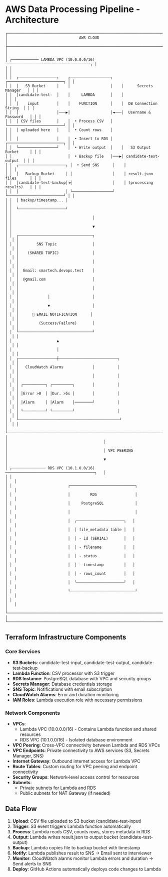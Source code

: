# AWS Data Processing Pipeline - Architecture

```
┌─────────────────────────────────────────────────────────────────────────────────┐
│                                AWS CLOUD                                        │
├─────────────────────────────────────────────────────────────────────────────────┤
│                                                                                 │
│ ┌──────────── LAMBDA VPC (10.0.0.0/16) ──────────────────────────────────────┐ │
│ │                                                                              │ │
│ │  ┌─────────────────┐    ┌──────────────────┐    ┌─────────────────────────┐ │ │
│ │  │   S3 Bucket     │    │                  │    │      Secrets Manager   │ │ │
│ │  │candidate-test-  │    │     LAMBDA       │    │                         │ │ │
│ │  │    input        │    │    FUNCTION      │    │  DB Connection String  │ │ │
│ │  │                 │───▶│                  │◄───│  Username & Password   │ │ │
│ │  │ CSV files       │    │  • Process CSV   │    └─────────────────────────┘ │ │
│ │  │ uploaded here   │    │  • Count rows    │                                │ │
│ │  │                 │    │  • Insert to RDS │    ┌─────────────────────────┐ │ │
│ │  └─────────────────┘    │  • Write output  │    │   S3 Output Bucket     │ │ │
│ │                         │  • Backup file   │───▶│ candidate-test-output  │ │ │
│ │  ┌─────────────────────┐ │  • Send SNS      │    │                        │ │ │
│ │  │   Backup Bucket     │ │                  │    │ result.json files      │ │ │
│ │  │candidate-test-backup│◄┤                  │    │ (processing results)   │ │ │
│ │  │                     │ └──────────────────┘    └─────────────────────────┘ │ │
│ │  │ backup/timestamp... │                                                    │ │
│ │  └─────────────────────┘                                                    │ │
│ │                                    │                                        │ │
│ │                                    ▼                                        │ │
│ │  ┌─────────────────────────────────┐                                     │  │ │
│ │  │        SNS Topic                │                                     │  │ │
│ │  │    (SHARED TOPIC)               │                                     │  │ │
│ │  │                                 │                                     │  │ │
│ │  │  Email: smartech.devops.test    │                                     │  │ │
│ │  │  @gmail.com                     │                                     │  │ │
│ │  │                                 │                                     │  │ │
│ │  │             │                   │                                     │  │ │
│ │  │             ▼                   │                                     │  │ │
│ │  │      📧 EMAIL NOTIFICATION      │                                     │  │ │
│ │  │         (Success/Failure)       │                                     │  │ │
│ │  └─────────────────────────────────┘                                     │  │ │
│ │                    ▲                                                      │  │ │
│ │                    │                                                      │  │ │
│ │  ┌─────────────────┼──────────────────────────┐                          │  │ │
│ │  │   CloudWatch Alarms             │          │                          │  │ │
│ │  │                                 │          │                          │  │ │
│ │  │ ┌──────────┐ ┌─────────┐        │          │                          │  │ │
│ │  │ │Error >0  │ │Dur. >5s │        │          │                          │  │ │
│ │  │ │Alarm     │ │Alarm    │────────┘          │                          │  │ │
│ │  │ └──────────┘ └─────────┘                   │                          │  │ │
│ │  └─────────────────────────────────────────────┘                          │  │ │
│ └──────────────────────────────────────────────────────────────────────────────────┘ │
│                                           │                                          │
│                                           │ VPC PEERING                              │
│                                           ▼                                          │
│ ┌─────────────── RDS VPC (10.1.0.0/16) ────────────────────────────────────────┐   │
│ │                                                                               │   │
│ │                         ┌─────────────────────────────┐                      │   │
│ │                         │         RDS                 │                      │   │
│ │                         │     PostgreSQL              │                      │   │
│ │                         │                             │                      │   │
│ │                         │  ┌─────────────────────┐   │                      │   │
│ │                         │  │ file_metadata table │   │                      │   │
│ │                         │  │ - id (SERIAL)       │   │                      │   │
│ │                         │  │ - filename          │   │                      │   │
│ │                         │  │ - status            │   │                      │   │
│ │                         │  │ - timestamp         │   │                      │   │
│ │                         │  │ - rows_count        │   │                      │   │
│ │                         │  └─────────────────────┘   │                      │   │
│ │                         └─────────────────────────────┘                      │   │
│ │                                                                               │   │
│ └───────────────────────────────────────────────────────────────────────────────────┘   │
└─────────────────────────────────────────────────────────────────────────────────────┘
```

## Terraform Infrastructure Components

### Core Services
- **S3 Buckets**: candidate-test-input, candidate-test-output, candidate-test-backup
- **Lambda Function**: CSV processor with S3 trigger
- **RDS Instance**: PostgreSQL database with VPC and security groups
- **Secrets Manager**: Database credentials storage
- **SNS Topic**: Notifications with email subscription
- **CloudWatch Alarms**: Error and duration monitoring
- **IAM Roles**: Lambda execution role with necessary permissions

### Network Components
- **VPCs**: 
  - Lambda VPC (10.0.0.0/16) - Contains Lambda function and shared resources
  - RDS VPC (10.1.0.0/16) - Isolated database environment
- **VPC Peering**: Cross-VPC connectivity between Lambda and RDS VPCs
- **VPC Endpoints**: Private connectivity to AWS services (S3, Secrets Manager, SNS)
- **Internet Gateway**: Outbound internet access for Lambda VPC
- **Route Tables**: Custom routing for VPC peering and endpoint connectivity
- **Security Groups**: Network-level access control for resources
- **Subnets**: 
  - Private subnets for Lambda and RDS
  - Public subnets for NAT Gateway (if needed)



## Data Flow

1. **Upload**: CSV file uploaded to S3 bucket (candidate-test-input)
2. **Trigger**: S3 event triggers Lambda function automatically
3. **Process**: Lambda reads CSV, counts rows, stores metadata in RDS
4. **Output**: Lambda writes result.json to output bucket (candidate-test-output)
5. **Backup**: Lambda copies file to backup bucket with timestamp
6. **Notify**: Lambda publishes result to SNS → Email sent to interviewer
7. **Monitor**: CloudWatch alarms monitor Lambda errors and duration → Send alerts to SNS
8. **Deploy**: GitHub Actions automatically deploys code changes to Lambda